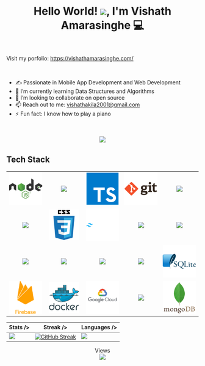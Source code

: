 <h1 align="center">Hello World! <img src="https://raw.githubusercontent.com/MartinHeinz/MartinHeinz/master/wave.gif" width="30px">, I'm Vishath Amarasinghe 💻</h1>
<br>

Visit my porfolio: <a href="https://vishathamarasinghe.com/">https://vishathamarasinghe.com/</a>


<br>


- ✍ Passionate in Mobile App Development and Web Development
- 🌱 I’m currently learning Data Structures and Algorithms
- 👯 I’m looking to collaborate on open source
- 📫 Reach out to me: vishathakila2001@gmail.com
- ⚡ Fun fact: I know how to play a piano

<br>



<p align="center">
<!-- <a href="https://www.linkedin.com/in/vishath-amarasinghe/"><img src="https://img.shields.io/badge/-Vishath%20Amarasinghe-0077B5?style=flat&logo=Linkedin&logoColor=white"/></a> -->
<a href="mailto:vishathakila2001@gmail.com"><img src="https://img.shields.io/badge/-vishathakila2001@gmail.com-D14836?style=flat&logo=Gmail&logoColor=white"/></a>
</p>

 <h2>Tech Stack</h2>

<table width="80%">
<tr>
	<td align='center' width="200">
        <img src="https://github.com/devicons/devicon/blob/master/icons/nodejs/nodejs-original-wordmark.svg">
    </td>
        <td align='center' width="200">
        <img src="https://github.com/abranhe/programming-languages-logos/blob/master/src/javascript/javascript.svg" width="90">
    </td>
    


 <td align='center' width="150">
        <img src="https://github.com/devicons/devicon/blob/master/icons/typescript/typescript-original.svg" width="100">
    </td>
 <td align='center' width="200">
        <img src="https://github.com/devicons/devicon/blob/master/icons/git/git-original-wordmark.svg" width="100">
    </td>
 <td align='center' width="200">
        <img src="https://www.vectorlogo.zone/logos/reactjs/reactjs-ar21.svg">
    </td>
 
</tr>
 
<tr>
    <td align='center' width="200">
        <img src="https://upload.wikimedia.org/wikipedia/commons/thumb/3/38/HTML5_Badge.svg/600px-HTML5_Badge.svg.png"  width="70">
    </td>
    <td align='center' width="200">
        <img src="https://raw.githubusercontent.com/devicons/devicon/0d6c64dbbf311879f7d563bfc3ccf559f9ed111c/icons/css3/css3-original-wordmark.svg" width="80">
    </td>
 <td align='center' width="200">
        <img src="https://github.com/devicons/devicon/blob/master/icons/tailwindcss/tailwindcss-original-wordmark.svg" width="170">
    </td>
	 <td align='center' width="200">
        <img src="https://d33wubrfki0l68.cloudfront.net/e937e774cbbe23635999615ad5d7732decad182a/26072/logo-small.ede75a6b.svg"  width="70">
    </td>
	</td>
	 <td align='center' width="200">
        <img src="https://www.logo.wine/a/logo/Amazon_Web_Services/Amazon_Web_Services-Logo.wine.svg"  width="70">
    </td>

</tr>
 
<tr>
    <td align='center' width="200">
        <img src="https://www.logo.wine/a/logo/PostgreSQL/PostgreSQL-Logo.wine.svg">
    </td>
    <td align='center' width="200">
        <img src="https://camo.githubusercontent.com/2b97405ead6d87cffc71126648f74f034ab9b77525453aaac85ca79248532854/68747470733a2f2f766567696269742e636f6d2f77702d636f6e74656e742f75706c6f6164732f323031382f30352f657870726573736a732e706e67" >
    </td>
 <td align='center' width="200">
        <img src="https://www.vectorlogo.zone/logos/heroku/heroku-ar21.svg">
    </td>
  <td align='center' width="200">
        <img src="https://download.logo.wine/logo/MySQL/MySQL-Logo.wine.png" >
    </td>
    <td align='center' width="200">
        <img src="https://github.com/devicons/devicon/blob/master/icons/sqlite/sqlite-original-wordmark.svg" width="100">
    </td>
</tr>
	
<tr>
    <td align='center' width="200">
        <img src="https://github.com/devicons/devicon/blob/master/icons/firebase/firebase-plain-wordmark.svg"  width="90">
    </td>
    <td align='center' width="200">
        <img src="https://github.com/devicons/devicon/blob/master/icons/docker/docker-original-wordmark.svg" width="80">
    </td>
 <td align='center' width="200">
        <img src="https://github.com/devicons/devicon/blob/master/icons/googlecloud/googlecloud-original-wordmark.svg" width="150">
    </td>
     <td align='center' width="200">
        <img src="https://www.logo.wine/a/logo/Oracle_Cloud_Platform/Oracle_Cloud_Platform-Logo.wine.svg" width="90">
    </td>
    <td align='center' width="200">
        <img src="https://github.com/devicons/devicon/blob/master/icons/mongodb/mongodb-original-wordmark.svg" width="90">
    </td>
</tr>
    
</table>


|Stats />|Streak />|Languages />
|---|---|---|
|![](https://github-profile-summary-cards.vercel.app/api/cards/stats?username=vishathamarasinghe&theme=gruvbox)|[![GitHub Streak](https://streak-stats.demolab.com/?user=vishathamarasinghe&theme=gruvbox&hide_border=true&border_radius=32&date_format=j%20M%5B%20Y%5D&ring=888888)](https://git.io/streak-stats)|![](https://github-profile-summary-cards.vercel.app/api/cards/repos-per-language?username=vishathamarasinghe&theme=gruvbox)|



<p align="center"> 
  Views<br>
  <img src="https://profile-counter.glitch.me/vishathamarasinghe/count.svg" />
</p>
